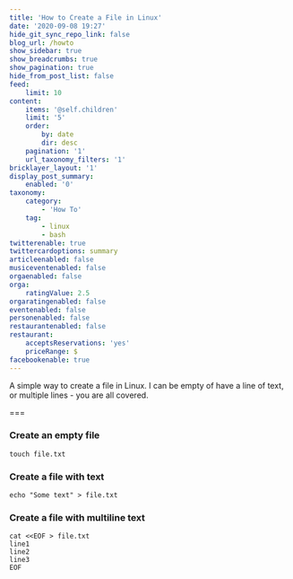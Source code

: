```yaml
---
title: 'How to Create a File in Linux'
date: '2020-09-08 19:27'
hide_git_sync_repo_link: false
blog_url: /howto
show_sidebar: true
show_breadcrumbs: true
show_pagination: true
hide_from_post_list: false
feed:
    limit: 10
content:
    items: '@self.children'
    limit: '5'
    order:
        by: date
        dir: desc
    pagination: '1'
    url_taxonomy_filters: '1'
bricklayer_layout: '1'
display_post_summary:
    enabled: '0'
taxonomy:
    category:
        - 'How To'
    tag:
        - linux
        - bash
twitterenable: true
twittercardoptions: summary
articleenabled: false
musiceventenabled: false
orgaenabled: false
orga:
    ratingValue: 2.5
orgaratingenabled: false
eventenabled: false
personenabled: false
restaurantenabled: false
restaurant:
    acceptsReservations: 'yes'
    priceRange: $
facebookenable: true
---
```


A simple way to create a file in Linux. I can be empty of have a line of text, or multiple lines - you are all covered.

===

### Create an empty file

`touch file.txt`

### Create a file with text

`echo "Some text" > file.txt`

### Create a file with multiline text

```shell
cat <<EOF > file.txt
line1
line2
line3
EOF
```

